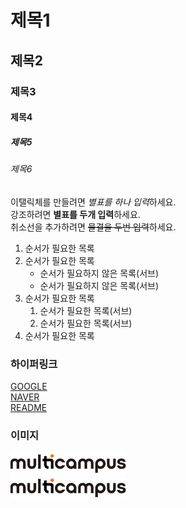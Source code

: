 # 제목1
## 제목2
### 제목3
#### 제목4
##### 제목5
###### 제목6

이탤릭체를 만들려면 *별표를 하나 입력*하세요.       
강조하려면 **별표를 두개 입력**하세요.    
취소선을 추가하려면 ~~물결을 두번 입력~~하세요.     

1. 순서가 필요한 목록
1. 순서가 필요한 목록
   - 순서가 필요하지 않은 목록(서브) 
   - 순서가 필요하지 않은 목록(서브) 
1. 순서가 필요한 목록
    1. 순서가 필요한 목록(서브)
    1. 순서가 필요한 목록(서브)
1. 순서가 필요한 목록    

### 하이퍼링크
[GOOGLE](https://google.com)    
[NAVER](https://naver.com "네이버로 이동합니다.")   
[README](README.md)

### 이미지
![Multi Campus](assets/logo.png "멀티캠퍼스 로고")   
[![Multi Campus](/assets/logo.png)](https://www.multicampus.com/main)